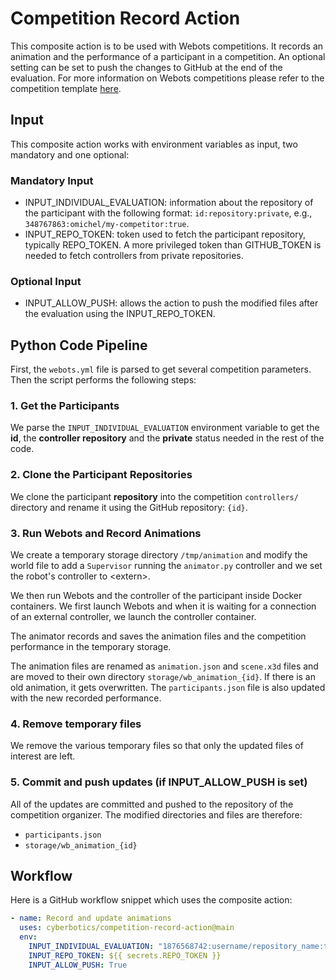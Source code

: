 # Competition Record Action

This composite action is to be used with Webots competitions.
It records an animation and the performance of a participant in a competition. An optional setting can be set to push the changes to GitHub at the end of the evaluation.
For more information on Webots competitions please refer to the competition template [here](https://github.com/cyberbotics/competition-template/blob/main/README.md).

## Input

This composite action works with environment variables as input, two mandatory and one optional:

### Mandatory Input

- INPUT_INDIVIDUAL_EVALUATION: information about the repository of the participant with the following format: `id:repository:private`, e.g., `348767863:omichel/my-competitor:true`.
- INPUT_REPO_TOKEN: token used to fetch the participant repository, typically REPO_TOKEN. A more privileged token than GITHUB_TOKEN is needed to fetch controllers from private repositories.

### Optional Input

- INPUT_ALLOW_PUSH: allows the action to push the modified files after the evaluation using the INPUT_REPO_TOKEN.

## Python Code Pipeline

First, the `webots.yml` file is parsed to get several competition parameters. Then the script performs the following steps:

### 1. Get the Participants

We parse the `INPUT_INDIVIDUAL_EVALUATION` environment variable to get the **id**, the **controller repository** and the **private** status needed in the rest of the code.

### 2. Clone the Participant Repositories

We clone the participant **repository** into the competition `controllers/` directory and rename it using the GitHub repository: `{id}`.

### 3. Run Webots and Record Animations

We create a temporary storage directory `/tmp/animation` and modify the world file to add a `Supervisor` running the `animator.py` controller and we set the robot's controller to \<extern\>.

We then run Webots and the controller of the participant inside Docker containers. We first launch Webots and when it is waiting for a connection of an external controller, we launch the controller container.

The animator records and saves the animation files and the competition performance in the temporary storage.

The animation files are renamed as `animation.json` and `scene.x3d` files and are moved to their own directory `storage/wb_animation_{id}`. If there is an old animation, it gets overwritten.
The `participants.json` file is also updated with the new recorded performance.

### 4. Remove temporary files

We remove the various temporary files so that only the updated files of interest are left.

### 5. Commit and push updates (if INPUT_ALLOW_PUSH is set)

All of the updates are committed and pushed to the repository of the competition organizer.
The modified directories and files are therefore:

- `participants.json`
- `storage/wb_animation_{id}`

## Workflow

Here is a GitHub workflow snippet which uses the composite action:

```yaml
- name: Record and update animations
  uses: cyberbotics/competition-record-action@main
  env:
    INPUT_INDIVIDUAL_EVALUATION: "1876568742:username/repository_name:true"
    INPUT_REPO_TOKEN: ${{ secrets.REPO_TOKEN }}
    INPUT_ALLOW_PUSH: True
```
